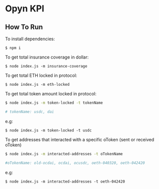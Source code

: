 # Opyn KPI

## How To Run

To install dependencies:
```
$ npm i
```

To get total insurance coverage in dollar:
```
$ node index.js -m insurance-coverage
```

To get total ETH locked in protocol:
```
$ node index.js -m eth-locked
```

To get total token amount locked in protocol:
```bash
$ node index.js -m token-locked -t tokenName

# tokenName: usdc, dai
```
e.g:
```
$ node index.js -m token-locked -t usdc
```

To get addresses that interacted with a specific oToken (sent or received oToken)
```bash
$ node index.js -m interacted-addresses -t oTokenName

#oTokenName: old-ocdai, ocdai, ocusdc, oeth-040320, oeth-042420
```
e.g:
```
$ node index.js -m interacted-addresses -t oeth-042420
```

